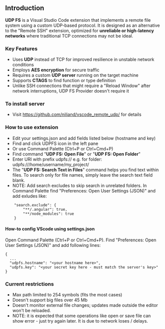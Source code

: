 ## Introduction

**UDP FS** is a Visual Studio Code extension that implements a remote file system using a custom UDP-based protocol. It is designed as an alternative to the "Remote SSH" extension, optimized for **unreliable or high-latency networks** where traditional TCP connections may not be ideal.

### Key Features

- Uses **UDP** instead of TCP for improved resilience in unstable network conditions  
- Employs **AES encryption** for secure traffic  
- Requires a custom **UDP server** running on the target machine
- Supports **CTAGS** to find function or type definition
- Unlike SSH connections that might require a "Reload Window" after network interruptions, UDP FS Provider doesn't require it

### To install server
- Visit https://github.com/niliand/vscode_remote_udp/ for details

### How to use extension
- Edit your settings.json and add fields listed below (hostname and key)
- Find and click UDPFS icon in the left pane
- Or use Command Palette (Ctrl+P or Ctrl+Cmd+P)
- Find command "**UDP FS: Open File**" or "**UDP FS: Open Folder**"
- Enter URI with prefix udpfs:// e.g. for folder: udpfs:///home/username/my_project/
- The "**UDP FS: Search Text in Files**" command helps you find text within files. To search only for file names, simply leave the search text field blank.
- NOTE: Add search excludes to skip search in unrelated folders. In Command Palette find "Preferences: Open User Settings (JSON)" and add exludes like:
~~~
    "search.exclude": {
        "**/.angular": true,
        "**/node_modules": true
    }
~~~

#### How-to config VScode using settings.json ###
Open Command Palette (Ctrl+P or Ctrl+Cmd+P). Find "Preferences: Open User Settings (JSON)" and add following lines:
~~~
{
  ...
  "udpfs.hostname": "<your hostname here>",
  "udpfs.key": "<your secret key here - must match the server's key>"
}
~~~

### Current restrictions

- Max path limited to 254 symbols (fits the most cases)
- Doesn't support big files over 45 Mb
- Doesn't monitor external file changes; updates made outside the editor won't be reloaded.
- NOTE: it is expected that some operations like open or save file can show error - just try again later. It is due to network loses / delays.

